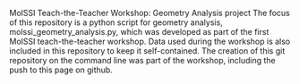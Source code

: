 MolSSI Teach-the-Teacher Workshop: Geometry Analysis project
The focus of this repository is a python script for geometry analysis, molssi_geometry_analysis.py, which was developed as part of the first MolSSI teach-the-teacher workshop. Data used during the workshop is also included in this repository to keep it self-contained. The creation of this git repository on the command line was part of the workshop, including the push to this page on github.
